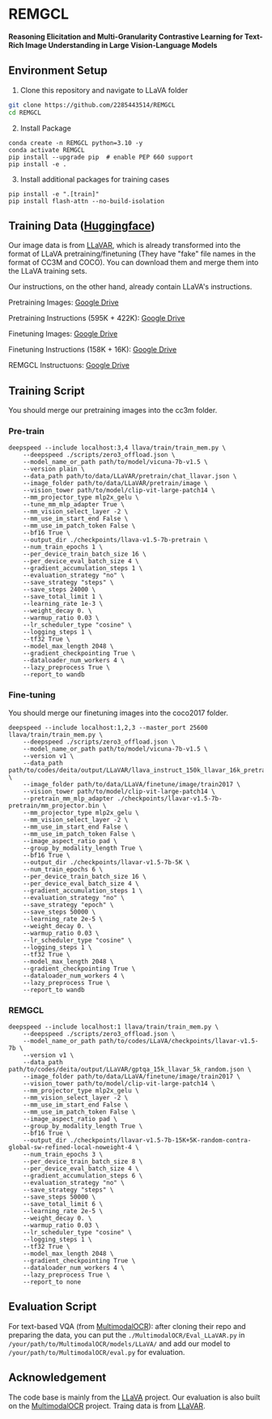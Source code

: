 # REMGCL

**Reasoning Elicitation and Multi-Granularity Contrastive Learning for Text-Rich Image Understanding in Large Vision-Language Models**

## Environment Setup

1. Clone this repository and navigate to LLaVA folder
```bash
git clone https://github.com/2285443514/REMGCL
cd REMGCL
```

2. Install Package
```Shell
conda create -n REMGCL python=3.10 -y
conda activate REMGCL
pip install --upgrade pip  # enable PEP 660 support
pip install -e .
```

3. Install additional packages for training cases
```
pip install -e ".[train]"
pip install flash-attn --no-build-isolation
```

## Training Data ([Huggingface](https://huggingface.co/datasets/SALT-NLP/LLaVAR))

Our image data is from [LLaVAR](https://github.com/SALT-NLP/LLaVAR), which is already transformed into the format of LLaVA pretraining/finetuning (They have "fake" file names in the format of CC3M and COCO). You can download them and merge them into the LLaVA training sets.

Our instructions, on the other hand, already contain LLaVA's instructions.

Pretraining Images: [Google Drive](https://drive.google.com/file/d/1zWpqnAcaG_dUwkJJUvP9FH9zq__c-ODY/view?usp=sharing)

Pretraining Instructions (595K + 422K): [Google Drive](https://drive.google.com/file/d/1_GCHFwrPGjp-9tZlDBwVkdz-L1ymchKY/view?usp=sharing)

Finetuning Images: [Google Drive](https://drive.google.com/file/d/1Ms7OCjcFQ18Whmujszpc9bTp0Jy0Dye4/view?usp=sharing)

Finetuning Instructions (158K + 16K): [Google Drive](https://drive.google.com/file/d/1ISdKOV1wwVkLHf5FNutctpOBa-CmNRFv/view?usp=sharing)

REMGCL Instructuons: [Google Drive](https://drive.google.com/file/d/1K41VSx6gyvLLZ-WQVegFZ0oXufTKMKgI/view?usp=sharing)


## Training Script

You should merge our pretraining images into the cc3m folder.

### Pre-train

```Shell
deepspeed --include localhost:3,4 llava/train/train_mem.py \
    --deepspeed ./scripts/zero3_offload.json \
    --model_name_or_path path/to/model/vicuna-7b-v1.5 \
    --version plain \
    --data_path path/to/data/LLaVAR/pretrain/chat_llavar.json \
    --image_folder path/to/data/LLaVAR/pretrain/image \
    --vision_tower path/to/model/clip-vit-large-patch14 \
    --mm_projector_type mlp2x_gelu \
    --tune_mm_mlp_adapter True \
    --mm_vision_select_layer -2 \
    --mm_use_im_start_end False \
    --mm_use_im_patch_token False \
    --bf16 True \
    --output_dir ./checkpoints/llava-v1.5-7b-pretrain \
    --num_train_epochs 1 \
    --per_device_train_batch_size 16 \
    --per_device_eval_batch_size 4 \
    --gradient_accumulation_steps 1 \
    --evaluation_strategy "no" \
    --save_strategy "steps" \
    --save_steps 24000 \
    --save_total_limit 1 \
    --learning_rate 1e-3 \
    --weight_decay 0. \
    --warmup_ratio 0.03 \
    --lr_scheduler_type "cosine" \
    --logging_steps 1 \
    --tf32 True \
    --model_max_length 2048 \
    --gradient_checkpointing True \
    --dataloader_num_workers 4 \
    --lazy_preprocess True \
    --report_to wandb
```

### Fine-tuning
You should merge our finetuning images into the coco2017 folder.


```Shell
deepspeed --include localhost:1,2,3 --master_port 25600 llava/train/train_mem.py \
    --deepspeed ./scripts/zero3_offload.json \
    --model_name_or_path path/to/model/vicuna-7b-v1.5 \
    --version v1 \
    --data_path path/to/codes/deita/output/LLaVAR/llava_instruct_150k_llavar_16k_pretrain_1of16.json \
    --image_folder path/to/data/LLaVA/finetune/image/train2017 \
    --vision_tower path/to/model/clip-vit-large-patch14 \
    --pretrain_mm_mlp_adapter ./checkpoints/llavar-v1.5-7b-pretrain/mm_projector.bin \
    --mm_projector_type mlp2x_gelu \
    --mm_vision_select_layer -2 \
    --mm_use_im_start_end False \
    --mm_use_im_patch_token False \
    --image_aspect_ratio pad \
    --group_by_modality_length True \
    --bf16 True \
    --output_dir ./checkpoints/llavar-v1.5-7b-5K \
    --num_train_epochs 6 \
    --per_device_train_batch_size 16 \
    --per_device_eval_batch_size 4 \
    --gradient_accumulation_steps 1 \
    --evaluation_strategy "no" \
    --save_strategy "epoch" \
    --save_steps 50000 \
    --learning_rate 2e-5 \
    --weight_decay 0. \
    --warmup_ratio 0.03 \
    --lr_scheduler_type "cosine" \
    --logging_steps 1 \
    --tf32 True \
    --model_max_length 2048 \
    --gradient_checkpointing True \
    --dataloader_num_workers 4 \
    --lazy_preprocess True \
    --report_to wandb
```

### REMGCL
```Shell
deepspeed --include localhost:1 llava/train/train_mem.py \
    --deepspeed ./scripts/zero3_offload.json \
    --model_name_or_path path/to/codes/LLaVA/checkpoints/llavar-v1.5-7b \
    --version v1 \
    --data_path path/to/codes/deita/output/LLaVAR/gptqa_15k_llavar_5k_random.json \
    --image_folder path/to/data/LLaVA/finetune/image/train2017 \
    --vision_tower path/to/model/clip-vit-large-patch14 \
    --mm_projector_type mlp2x_gelu \
    --mm_vision_select_layer -2 \
    --mm_use_im_start_end False \
    --mm_use_im_patch_token False \
    --image_aspect_ratio pad \
    --group_by_modality_length True \
    --bf16 True \
    --output_dir ./checkpoints/llavar-v1.5-7b-15K+5K-random-contra-global-sw-refined-local-noweight-4 \
    --num_train_epochs 3 \
    --per_device_train_batch_size 8 \
    --per_device_eval_batch_size 4 \
    --gradient_accumulation_steps 6 \
    --evaluation_strategy "no" \
    --save_strategy "steps" \
    --save_steps 50000 \
    --save_total_limit 6 \
    --learning_rate 2e-5 \
    --weight_decay 0. \
    --warmup_ratio 0.03 \
    --lr_scheduler_type "cosine" \
    --logging_steps 1 \
    --tf32 True \
    --model_max_length 2048 \
    --gradient_checkpointing True \
    --dataloader_num_workers 4 \
    --lazy_preprocess True \
    --report_to none
```

## Evaluation Script

For text-based VQA (from [MultimodalOCR](https://github.com/Yuliang-Liu/MultimodalOCR)): after cloning their repo and preparing the data, you can put the `./MultimodalOCR/Eval_LLaVAR.py` in `/your/path/to/MultimodalOCR/models/LLaVA/` and add our model to `/your/path/to/MultimodalOCR/eval.py` for evaluation.


## Acknowledgement
The code base is mainly from the [LLaVA](https://github.com/haotian-liu/LLaVA) project. Our evaluation is also built on the [MultimodalOCR](https://github.com/Yuliang-Liu/MultimodalOCR) project. Traing data is from [LLaVAR](https://github.com/SALT-NLP/LLaVAR).